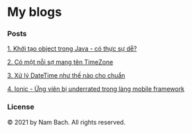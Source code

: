 # My blogs

### Posts

[1. Khởi tạo object trong Java - có thực sự dễ?](https://github.com/nambach/viblo/blob/master/posts/01/Kh%E1%BB%9Fi%20t%E1%BA%A1o%20object%20trong%20Java%20c%C3%B3%20th%E1%BB%B1c%20s%E1%BB%B1%20d%E1%BB%85.md)

[2. Có một nỗi sợ mang tên TimeZone](https://github.com/nambach/viblo/blob/master/posts/02/C%C3%B3%20m%E1%BB%99t%20n%E1%BB%97i%20s%E1%BB%A3%20mang%20t%C3%AAn%20TimeZone.md)

[3. Xử lý DateTime như thế nào cho chuẩn](https://github.com/nambach/viblo/blob/master/posts/03/L%C6%B0u%20ng%C3%A0y%20gi%E1%BB%9D%20nh%C6%B0%20th%E1%BA%BF%20n%C3%A0o%20cho%20chu%E1%BA%A9n.md)

[4. Ionic - Ứng viên bị underrated trong làng mobile framework](https://github.com/nambach/viblo/blob/master/posts/04/Ionic%20-%20%E1%BB%A8ng%20vi%C3%AAn%20b%E1%BB%8B%20underrated%20trong%20l%C3%A0ng%20mobile%20framework.md)

### License

© 2021 by Nam Bach.  All rights reserved.
